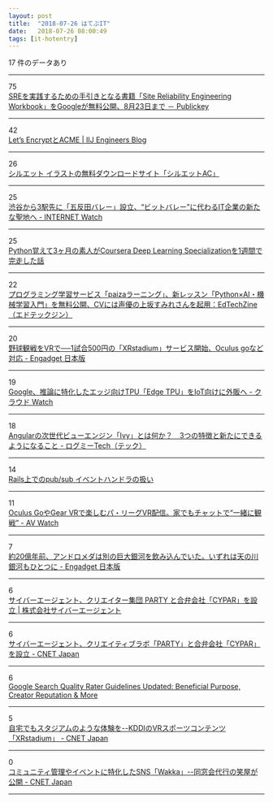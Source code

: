 ```yaml
---
layout: post
title:  "2018-07-26 はてぶIT"
date:   2018-07-26 08:00:49
tags: [it-hotentry]
---
```

17 件のデータあり

<hr><div class="row">
<div class="col-1"><span class="badge badge-pill badge-success h2">75</span></div>
<div class="col-11"><a href='https://www.publickey1.jp/blog/18/sresite_reliability_engineering_workbookgoogle823.html' target='_blank'>SREを実践するための手引きとなる書籍「Site Reliability Engineering Workbook」をGoogleが無料公開、8月23日まで － Publickey</a></div>
</div>
<hr>
<div class="row">
<div class="col-1"><span class="badge badge-pill badge-success h2">42</span></div>
<div class="col-11"><a href='http://eng-blog.iij.ad.jp/archives/1896' target='_blank'>Let’s EncryptとACME | IIJ Engineers Blog</a></div>
</div>
<hr>
<div class="row">
<div class="col-1"><span class="badge badge-pill badge-success h2">26</span></div>
<div class="col-11"><a href='https://www.silhouette-ac.com/' target='_blank'>シルエット イラストの無料ダウンロードサイト「シルエットAC」</a></div>
</div>
<hr>
<div class="row">
<div class="col-1"><span class="badge badge-pill badge-success h2">25</span></div>
<div class="col-11"><a href='https://internet.watch.impress.co.jp/docs/news/1134817.html' target='_blank'>渋谷から3駅先に「五反田バレー」設立、“ビットバレー”に代わるIT企業の新たな聖地へ - INTERNET Watch</a></div>
</div>
<hr>
<div class="row">
<div class="col-1"><span class="badge badge-pill badge-success h2">25</span></div>
<div class="col-11"><a href='https://qiita.com/koshian2/items/116ebd6ae5dcb73e655c' target='_blank'>Python覚えて3ヶ月の素人がCoursera Deep Learning Specializationを1週間で完走した話</a></div>
</div>
<hr>
<div class="row">
<div class="col-1"><span class="badge badge-pill badge-success h2">22</span></div>
<div class="col-11"><a href='https://edtechzine.jp/article/detail/1213' target='_blank'>プログラミング学習サービス「paizaラーニング」、新レッスン「Python×AI・機械学習入門」を無料公開、CVには声優の上坂すみれさんを起用：EdTechZine（エドテックジン）</a></div>
</div>
<hr>
<div class="row">
<div class="col-1"><span class="badge badge-pill badge-success h2">20</span></div>
<div class="col-11"><a href='https://japanese.engadget.com/2018/07/25/vr-1-500-xrstadium-oculus-go/' target='_blank'>野球観戦をVRで──1試合500円の「XRstadium」サービス開始、Oculus goなど対応 - Engadget 日本版</a></div>
</div>
<hr>
<div class="row">
<div class="col-1"><span class="badge badge-pill badge-success h2">19</span></div>
<div class="col-11"><a href='https://cloud.watch.impress.co.jp/docs/news/1134852.html' target='_blank'>Google、推論に特化したエッジ向けTPU「Edge TPU」をIoT向けに外販へ - クラウド Watch</a></div>
</div>
<hr>
<div class="row">
<div class="col-1"><span class="badge badge-pill badge-success h2">18</span></div>
<div class="col-11"><a href='https://logmi.jp/302246' target='_blank'>Angularの次世代ビューエンジン「Ivy」とは何か？　3つの特徴と新たにできるようになること - ログミーTech（テック）</a></div>
</div>
<hr>
<div class="row">
<div class="col-1"><span class="badge badge-pill badge-success h2">14</span></div>
<div class="col-11"><a href='https://www.slideshare.net/ota42y/railspubsub' target='_blank'>Rails上でのpub/sub イベントハンドラの扱い</a></div>
</div>
<hr>
<div class="row">
<div class="col-1"><span class="badge badge-pill badge-success h2">11</span></div>
<div class="col-11"><a href='https://av.watch.impress.co.jp/docs/news/1134810.html' target='_blank'>Oculus GoやGear VRで楽しむパ・リーグVR配信。家でもチャットで“一緒に観戦” - AV Watch</a></div>
</div>
<hr>
<div class="row">
<div class="col-1"><span class="badge badge-pill badge-success h2">7</span></div>
<div class="col-11"><a href='https://japanese.engadget.com/2018/07/24/20/' target='_blank'>約20億年前、アンドロメダは別の巨大銀河を飲み込んでいた。いずれは天の川銀河もひとつに - Engadget 日本版</a></div>
</div>
<hr>
<div class="row">
<div class="col-1"><span class="badge badge-pill badge-success h2">6</span></div>
<div class="col-11"><a href='https://www.cyberagent.co.jp/news/detail/id=21875' target='_blank'>サイバーエージェント、クリエイター集団 PARTY と合弁会社「CYPAR」を設立 | 株式会社サイバーエージェント</a></div>
</div>
<hr>
<div class="row">
<div class="col-1"><span class="badge badge-pill badge-success h2">6</span></div>
<div class="col-11"><a href='https://japan.cnet.com/article/35123035/' target='_blank'>サイバーエージェント、クリエイティブラボ「PARTY」と合弁会社「CYPAR」を設立 - CNET Japan</a></div>
</div>
<hr>
<div class="row">
<div class="col-1"><span class="badge badge-pill badge-success h2">6</span></div>
<div class="col-11"><a href='http://www.thesempost.com/google-search-quality-rater-guidelines-updated/' target='_blank'>Google Search Quality Rater Guidelines Updated: Beneficial Purpose, Creator Reputation & More</a></div>
</div>
<hr>
<div class="row">
<div class="col-1"><span class="badge badge-pill badge-success h2">5</span></div>
<div class="col-11"><a href='https://japan.cnet.com/article/35123024/' target='_blank'>自宅でもスタジアムのような体験を--KDDIのVRスポーツコンテンツ「XRstadium」 - CNET Japan</a></div>
</div>
<hr>
<div class="row">
<div class="col-1"><span class="badge badge-pill badge-success h2">0</span></div>
<div class="col-11"><a href='https://japan.cnet.com/article/35122722/' target='_blank'>コミュニティ管理やイベントに特化したSNS「Wakka」--同窓会代行の笑屋が公開 - CNET Japan</a></div>
</div>
<hr>
